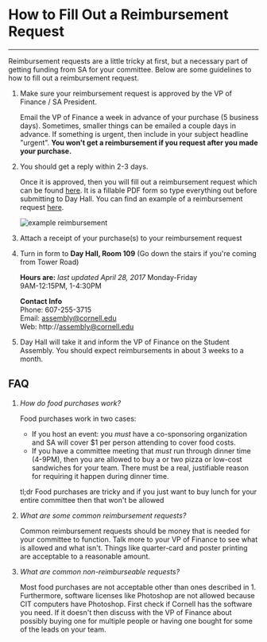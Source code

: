 # How to Fill Out a Reimbursement Request
-----
Reimbursement requests are a little tricky at first, but a necessary part of getting funding from SA for your committee. Below are some guidelines to how to fill out a reimbursement request.


1. Make sure your reimbursement request is approved by the VP of Finance / SA President.  

    Email the VP of Finance a week in advance of your purchase (5 business days). Sometimes, smaller things can be emailed a couple days in advance. If something is urgent, then include in your subject headline "urgent". **You won't get a reimbursement if you request after you made your purchase.**

2. You should get a reply within 2-3 days. 

    Once it is approved, then you will fill out a reimbursement request which can be found [here](http://assembly.cornell.edu/uploads/Main/20120912_assemblies_reimbursement_request.pdf). It is a fillable PDF form so type everything out before submitting to Day Hall. You can find an example of a reimbursement request [here](example-reimbursement.jpg).

    ![example reimbursement](https://github.com/Cornell-SA-Tech/about-us/blob/master/sa-reimbursement-how-to/example-reimbursement.jpg)

3. Attach a receipt of your purchase(s) to your reimbursement request

4. Turn in form to **Day Hall, Room 109** (Go down the stairs if you're coming from Tower Road)  

    **Hours are:** *last updated April 28, 2017*
Monday-Friday  
9AM-12:15PM, 1-4:30PM  

    **Contact Info**  
Phone: 607-255-3715  
Email: assembly@cornell.edu  
Web: http://assembly@cornell.edu


5. Day Hall will take it and inform the VP of Finance on the Student Assembly. You should expect reimbursements in about 3 weeks to a month.

## FAQ
1. *How do food purchases work?*  

    Food purchases work in two cases:  
    * If you host an event: you *must* have a co-sponsoring organization and SA will cover $1 per person attending to cover food costs. 
    * If you have a committee meeting that *must* run through dinner time (4-9PM), then you are allowed to buy a or two pizza or low-cost sandwiches for your team. There must be a real, justifiable reason for requiring it happen during dinner time. 

   tl;dr Food purchases are tricky and if you just want to buy lunch for your entire committee then that won't be allowed

2. *What are some common reimbursement requests?*

   Common reimbursement requests should be money that is needed for your committee to function. Talk more to your VP of Finance to see what is allowed and what isn't. Things like quarter-card and poster printing are acceptable to a reasonable amount. 

3. *What are common non-reimburseable requests?*

    Most food purchases are not acceptable other than ones described in 1. Furthermore, software licenses like Photoshop are not allowed because CIT computers have Photoshop. First check if Cornell has the software you need. If it doesn't then discuss with the VP of Finance about possibly buying one for multiple people or having one bought for some of the leads on your team.
